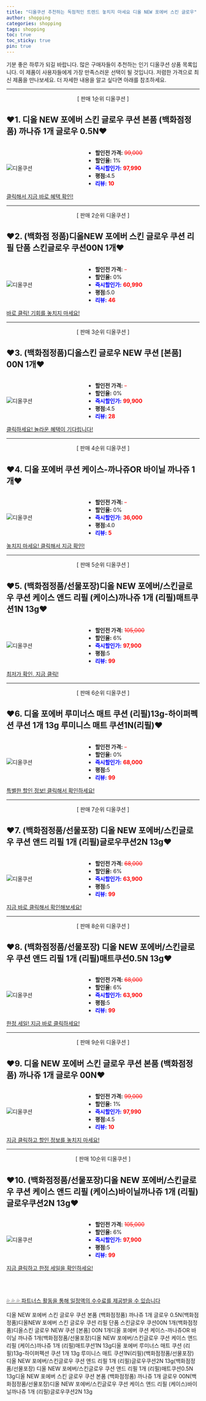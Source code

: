 ```yaml
---
title: "디올쿠션 추천하는 독점적인 트렌드 놓치지 마세요 디올 NEW 포에버 스킨 글로우"
author: shopping
categories: shopping
tags: shopping
toc: true
toc_sticky: true
pin: true
---
```

기분 좋은 하루가 되길 바랍니다. 많은 구매자들이 추천하는 인기 디올쿠션 상품 목록입니다. 이 제품이 사용자들에게 가장 만족스러운 선택이 될 것입니다. 저렴한 가격으로 최신 제품을 만나보세요. 더 자세한 내용을 알고 싶다면 아래를 참조하세요.

---
<p class="toplist" style="margin: 0 auto; display: block; width: fit-content;">[ 판매 1순위 디올쿠션 ]</p>

<h2><strong>❤️1. 디올 NEW 포에버 스킨 글로우 쿠션 본품 (백화점정품) 까나쥬 1개 글로우 0.5N❤️</strong></h2>

<div style="display: flex; align-items: center;">
    <div style="flex: 0.4;">
        <img src="https://thumbnail8.coupangcdn.com/thumbnails/remote/230x230ex/image/vendor_inventory/1692/1e5e6a05f118cb93cb00fabeca77e3dca39dc1aa12c3652425bfb3d4d4b7.jpg" alt="디올쿠션" style="max-width: 100%;">
    </div>
    <div style="flex: 0.6; margin-left: 10px;">
        <ul>
            <li><strong>할인전 가격:</strong> <del style="color: red;">99,000</del></li>
            <li><strong>할인율:</strong> 1%</li>
            <li><span style='color:blue'><strong>즉시할인가:</strong></span> <span style='color:red'><strong>97,990</strong></span></li>
            <li><strong>평점:</strong>4.5</li>
            <li><span style='color:blue'><strong>리뷰:</strong></span> <span style='color:red'><strong>10</strong></span></li>
        </ul>
    </div>
</div>
<div class="center">
    <a href="https://selin100587001.github.io?lptag=AF9450613&subid=githubio&pageKey=7793171100&traceid=V0-153&itemId=21088672621&vendorItemId=88150726907" class="myButton">
        클릭해서 지금 바로 혜택 확인!
    </a>
</div>


---
<p class="toplist" style="margin: 0 auto; display: block; width: fit-content;">[ 판매 2순위 디올쿠션 ]</p>

<h2><strong>❤️2. (백화점 정품)디올NEW 포에버 스킨 글로우 쿠션 리필 단품 스킨글로우 쿠션00N 1개❤️</strong></h2>

<div style="display: flex; align-items: center;">
    <div style="flex: 0.4;">
        <img src="https://thumbnail7.coupangcdn.com/thumbnails/remote/230x230ex/image/vendor_inventory/eff4/1a82df1a9f263bb912f1bb2bf23dd927b46b0be90119366843ac42d4557a.jpg" alt="디올쿠션" style="max-width: 100%;">
    </div>
    <div style="flex: 0.6; margin-left: 10px;">
        <ul>
            <li><strong>할인전 가격:</strong> <del style="color: red;">-</del></li>
            <li><strong>할인율:</strong> 0%</li>
            <li><span style='color:blue'><strong>즉시할인가:</strong></span> <span style='color:red'><strong>60,990</strong></span></li>
            <li><strong>평점:</strong>5.0</li>
            <li><span style='color:blue'><strong>리뷰:</strong></span> <span style='color:red'><strong>46</strong></span></li>
        </ul>
    </div>
</div>
<div class="center">
    <a href="https://selin100587001.github.io?lptag=AF9450613&subid=githubio&pageKey=7450715156&traceid=V0-153&itemId=19661862686&vendorItemId=86508315115" class="myButton">
        바로 클릭! 기회를 놓치지 마세요!
    </a>
</div>


---
<p class="toplist" style="margin: 0 auto; display: block; width: fit-content;">[ 판매 3순위 디올쿠션 ]</p>

<h2><strong>❤️3. (백화점정품)디올스킨 글로우 NEW 쿠션 [본품] 00N 1개❤️</strong></h2>

<div style="display: flex; align-items: center;">
    <div style="flex: 0.4;">
        <img src="https://thumbnail8.coupangcdn.com/thumbnails/remote/230x230ex/image/vendor_inventory/3bdc/b33ee8f750e3fdabf74751dd9cc043cde2d65ae59735d11d06ccd5a94db0.png" alt="디올쿠션" style="max-width: 100%;">
    </div>
    <div style="flex: 0.6; margin-left: 10px;">
        <ul>
            <li><strong>할인전 가격:</strong> <del style="color: red;">-</del></li>
            <li><strong>할인율:</strong> 0%</li>
            <li><span style='color:blue'><strong>즉시할인가:</strong></span> <span style='color:red'><strong>99,900</strong></span></li>
            <li><strong>평점:</strong>4.5</li>
            <li><span style='color:blue'><strong>리뷰:</strong></span> <span style='color:red'><strong>28</strong></span></li>
        </ul>
    </div>
</div>
<div class="center">
    <a href="https://selin100587001.github.io?lptag=AF9450613&subid=githubio&pageKey=7450695498&traceid=V0-153&itemId=19396092816&vendorItemId=87899786904" class="myButton">
        클릭하세요! 놀라운 혜택이 기다립니다!
    </a>
</div>


---
<p class="toplist" style="margin: 0 auto; display: block; width: fit-content;">[ 판매 4순위 디올쿠션 ]</p>

<h2><strong>❤️4. 디올 포에버 쿠션 케이스-까나쥬OR 바이닐 까나쥬 1개❤️</strong></h2>

<div style="display: flex; align-items: center;">
    <div style="flex: 0.4;">
        <img src="https://thumbnail9.coupangcdn.com/thumbnails/remote/230x230ex/image/vendor_inventory/024f/b14dc86e2cff21f764cbcce608bcc0c5ea841274a95598014ba1b59701db.jpg" alt="디올쿠션" style="max-width: 100%;">
    </div>
    <div style="flex: 0.6; margin-left: 10px;">
        <ul>
            <li><strong>할인전 가격:</strong> <del style="color: red;">-</del></li>
            <li><strong>할인율:</strong> 0%</li>
            <li><span style='color:blue'><strong>즉시할인가:</strong></span> <span style='color:red'><strong>36,000</strong></span></li>
            <li><strong>평점:</strong>4.0</li>
            <li><span style='color:blue'><strong>리뷰:</strong></span> <span style='color:red'><strong>5</strong></span></li>
        </ul>
    </div>
</div>
<div class="center">
    <a href="https://selin100587001.github.io?lptag=AF9450613&subid=githubio&pageKey=7487778010&traceid=V0-153&itemId=23450545628&vendorItemId=90477310696" class="myButton">
        놓치지 마세요! 클릭해서 지금 확인!
    </a>
</div>


---
<p class="toplist" style="margin: 0 auto; display: block; width: fit-content;">[ 판매 5순위 디올쿠션 ]</p>

<h2><strong>❤️5. (백화점정품/선물포장)디올 NEW 포에버/스킨글로우 쿠션 케이스 앤드 리필 (케이스)까나쥬 1개 (리필)매트쿠션1N 13g❤️</strong></h2>

<div style="display: flex; align-items: center;">
    <div style="flex: 0.4;">
        <img src="https://thumbnail7.coupangcdn.com/thumbnails/remote/230x230ex/image/vendor_inventory/473c/37294b5345c3e564500e658a057790ce5e175beb23b40e9ebc8287e5926a.jpg" alt="디올쿠션" style="max-width: 100%;">
    </div>
    <div style="flex: 0.6; margin-left: 10px;">
        <ul>
            <li><strong>할인전 가격:</strong> <del style="color: red;">105,000</del></li>
            <li><strong>할인율:</strong> 6%</li>
            <li><span style='color:blue'><strong>즉시할인가:</strong></span> <span style='color:red'><strong>97,900</strong></span></li>
            <li><strong>평점:</strong>5</li>
            <li><span style='color:blue'><strong>리뷰:</strong></span> <span style='color:red'><strong>99</strong></span></li>
        </ul>
    </div>
</div>
<div class="center">
    <a href="https://selin100587001.github.io?lptag=AF9450613&subid=githubio&pageKey=8209312448&traceid=V0-153&itemId=22122002622&vendorItemId=89168880476" class="myButton">
        최저가 확인, 지금 클릭!
    </a>
</div>


---
<p class="toplist" style="margin: 0 auto; display: block; width: fit-content;">[ 판매 6순위 디올쿠션 ]</p>

<h2><strong>❤️6. 디올 포에버 루미너스 매트 쿠션 (리필)13g-하이퍼펙션 쿠션 1개 13g 루미니스 매트 쿠션1N(리필)❤️</strong></h2>

<div style="display: flex; align-items: center;">
    <div style="flex: 0.4;">
        <img src="https://thumbnail9.coupangcdn.com/thumbnails/remote/230x230ex/image/vendor_inventory/5cf6/bf534446857ffd54b46e0502bc650fd85888d1c965af24a51d304ff1afdb.jpg" alt="디올쿠션" style="max-width: 100%;">
    </div>
    <div style="flex: 0.6; margin-left: 10px;">
        <ul>
            <li><strong>할인전 가격:</strong> <del style="color: red;">-</del></li>
            <li><strong>할인율:</strong> 0%</li>
            <li><span style='color:blue'><strong>즉시할인가:</strong></span> <span style='color:red'><strong>68,000</strong></span></li>
            <li><strong>평점:</strong>5</li>
            <li><span style='color:blue'><strong>리뷰:</strong></span> <span style='color:red'><strong>99</strong></span></li>
        </ul>
    </div>
</div>
<div class="center">
    <a href="https://selin100587001.github.io?lptag=AF9450613&subid=githubio&pageKey=8192594434&traceid=V0-153&itemId=23451777070&vendorItemId=90478535849" class="myButton">
        특별한 할인 정보! 클릭해서 확인하세요!
    </a>
</div>


---
<p class="toplist" style="margin: 0 auto; display: block; width: fit-content;">[ 판매 7순위 디올쿠션 ]</p>

<h2><strong>❤️7. (백화점정품/선물포장) 디올 NEW 포에버/스킨글로우 쿠션 앤드 리필 1개 (리필)글로우쿠션2N 13g❤️</strong></h2>

<div style="display: flex; align-items: center;">
    <div style="flex: 0.4;">
        <img src="https://thumbnail9.coupangcdn.com/thumbnails/remote/230x230ex/image/vendor_inventory/4f5f/6d3619825fb5b3fb5c916e78d37f98fe5b836e78e1e8369e3bc9ba9c68ba.jpg" alt="디올쿠션" style="max-width: 100%;">
    </div>
    <div style="flex: 0.6; margin-left: 10px;">
        <ul>
            <li><strong>할인전 가격:</strong> <del style="color: red;">68,000</del></li>
            <li><strong>할인율:</strong> 6%</li>
            <li><span style='color:blue'><strong>즉시할인가:</strong></span> <span style='color:red'><strong>63,900</strong></span></li>
            <li><strong>평점:</strong>5</li>
            <li><span style='color:blue'><strong>리뷰:</strong></span> <span style='color:red'><strong>99</strong></span></li>
        </ul>
    </div>
</div>
<div class="center">
    <a href="https://selin100587001.github.io?lptag=AF9450613&subid=githubio&pageKey=8208771035&traceid=V0-153&itemId=22508952261&vendorItemId=89169083390" class="myButton">
        지금 바로 클릭해서 확인해보세요!
    </a>
</div>


---
<p class="toplist" style="margin: 0 auto; display: block; width: fit-content;">[ 판매 8순위 디올쿠션 ]</p>

<h2><strong>❤️8. (백화점정품/선물포장) 디올 NEW 포에버/스킨글로우 쿠션 앤드 리필 1개 (리필)매트쿠션0.5N 13g❤️</strong></h2>

<div style="display: flex; align-items: center;">
    <div style="flex: 0.4;">
        <img src="https://thumbnail9.coupangcdn.com/thumbnails/remote/230x230ex/image/vendor_inventory/4f5f/6d3619825fb5b3fb5c916e78d37f98fe5b836e78e1e8369e3bc9ba9c68ba.jpg" alt="디올쿠션" style="max-width: 100%;">
    </div>
    <div style="flex: 0.6; margin-left: 10px;">
        <ul>
            <li><strong>할인전 가격:</strong> <del style="color: red;">68,000</del></li>
            <li><strong>할인율:</strong> 6%</li>
            <li><span style='color:blue'><strong>즉시할인가:</strong></span> <span style='color:red'><strong>63,900</strong></span></li>
            <li><strong>평점:</strong>5</li>
            <li><span style='color:blue'><strong>리뷰:</strong></span> <span style='color:red'><strong>99</strong></span></li>
        </ul>
    </div>
</div>
<div class="center">
    <a href="https://selin100587001.github.io?lptag=AF9450613&subid=githubio&pageKey=7977520075&traceid=V0-153&itemId=22122206843&vendorItemId=89169083398" class="myButton">
        한정 세일! 지금 바로 클릭하세요!
    </a>
</div>


---
<p class="toplist" style="margin: 0 auto; display: block; width: fit-content;">[ 판매 9순위 디올쿠션 ]</p>

<h2><strong>❤️9. 디올 NEW 포에버 스킨 글로우 쿠션 본품 (백화점정품) 까나쥬 1개 글로우 00N❤️</strong></h2>

<div style="display: flex; align-items: center;">
    <div style="flex: 0.4;">
        <img src="https://thumbnail8.coupangcdn.com/thumbnails/remote/230x230ex/image/vendor_inventory/1692/1e5e6a05f118cb93cb00fabeca77e3dca39dc1aa12c3652425bfb3d4d4b7.jpg" alt="디올쿠션" style="max-width: 100%;">
    </div>
    <div style="flex: 0.6; margin-left: 10px;">
        <ul>
            <li><strong>할인전 가격:</strong> <del style="color: red;">99,000</del></li>
            <li><strong>할인율:</strong> 1%</li>
            <li><span style='color:blue'><strong>즉시할인가:</strong></span> <span style='color:red'><strong>97,990</strong></span></li>
            <li><strong>평점:</strong>4.5</li>
            <li><span style='color:blue'><strong>리뷰:</strong></span> <span style='color:red'><strong>10</strong></span></li>
        </ul>
    </div>
</div>
<div class="center">
    <a href="https://selin100587001.github.io?lptag=AF9450613&subid=githubio&pageKey=7793171100&traceid=V0-153&itemId=21088672611&vendorItemId=88150726867" class="myButton">
        지금 클릭하고 할인 정보를 놓치지 마세요!
    </a>
</div>


---
<p class="toplist" style="margin: 0 auto; display: block; width: fit-content;">[ 판매 10순위 디올쿠션 ]</p>

<h2><strong>❤️10. (백화점정품/선물포장)디올 NEW 포에버/스킨글로우 쿠션 케이스 앤드 리필 (케이스)바이닐까나쥬 1개 (리필)글로우쿠션2N 13g❤️</strong></h2>

<div style="display: flex; align-items: center;">
    <div style="flex: 0.4;">
        <img src="https://thumbnail7.coupangcdn.com/thumbnails/remote/230x230ex/image/vendor_inventory/473c/37294b5345c3e564500e658a057790ce5e175beb23b40e9ebc8287e5926a.jpg" alt="디올쿠션" style="max-width: 100%;">
    </div>
    <div style="flex: 0.6; margin-left: 10px;">
        <ul>
            <li><strong>할인전 가격:</strong> <del style="color: red;">105,000</del></li>
            <li><strong>할인율:</strong> 6%</li>
            <li><span style='color:blue'><strong>즉시할인가:</strong></span> <span style='color:red'><strong>97,900</strong></span></li>
            <li><strong>평점:</strong>5</li>
            <li><span style='color:blue'><strong>리뷰:</strong></span> <span style='color:red'><strong>99</strong></span></li>
        </ul>
    </div>
</div>
<div class="center">
    <a href="https://selin100587001.github.io?lptag=AF9450613&subid=githubio&pageKey=7977473887&traceid=V0-153&itemId=22122002625&vendorItemId=89168880488" class="myButton">
        지금 클릭하고 한정 세일을 확인하세요!
    </a>
</div>

<br><br><br>[💦 💦 💦 파트너스 활동을 통해 일정액의 수수료를 제공받을 수 있습니다](https://link.coupang.com/a/bcpT2c)<br><br>디올 NEW 포에버 스킨 글로우 쿠션 본품 (백화점정품) 까나쥬 1개 글로우 0.5N(백화점 정품)디올NEW 포에버 스킨 글로우 쿠션 리필 단품 스킨글로우 쿠션00N 1개(백화점정품)디올스킨 글로우 NEW 쿠션 [본품] 00N 1개디올 포에버 쿠션 케이스-까나쥬OR 바이닐 까나쥬 1개(백화점정품/선물포장)디올 NEW 포에버/스킨글로우 쿠션 케이스 앤드 리필 (케이스)까나쥬 1개 (리필)매트쿠션1N 13g디올 포에버 루미너스 매트 쿠션 (리필)13g-하이퍼펙션 쿠션 1개 13g 루미니스 매트 쿠션1N(리필)(백화점정품/선물포장) 디올 NEW 포에버/스킨글로우 쿠션 앤드 리필 1개 (리필)글로우쿠션2N 13g(백화점정품/선물포장) 디올 NEW 포에버/스킨글로우 쿠션 앤드 리필 1개 (리필)매트쿠션0.5N 13g디올 NEW 포에버 스킨 글로우 쿠션 본품 (백화점정품) 까나쥬 1개 글로우 00N(백화점정품/선물포장)디올 NEW 포에버/스킨글로우 쿠션 케이스 앤드 리필 (케이스)바이닐까나쥬 1개 (리필)글로우쿠션2N 13g